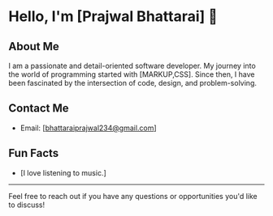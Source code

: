 # Hello, I'm [Prajwal Bhattarai] 👋

## About Me

I am a passionate and detail-oriented software developer. My journey into the world of programming started with [MARKUP,CSS]. Since then, I have been fascinated by the intersection of code, design, and problem-solving.


## Contact Me

- Email: [bhattaraiprajwal234@gmail.com]

## Fun Facts

- [I love listening to music.]

---

Feel free to reach out if you have any questions or opportunities you'd like to discuss!

<!---
bhattaraiprajwal/bhattaraiprajwal is a ✨ special ✨ repository because its `README.md` (this file) appears on your GitHub profile.
You can click the Preview link to take a look at your changes.
--->
